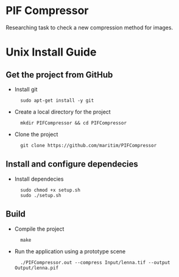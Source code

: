 PIF Compressor
==========

Researching task to check a new compression method for images.

Unix Install Guide
=================

Get the project from GitHub
--------------------

* Install git

        sudo apt-get install -y git

* Create a local directory for the project

        mkdir PIFCompressor && cd PIFCompressor
    
* Clone the project

        git clone https://github.com/maritim/PIFCompressor

Install and configure dependecies
--------------------

* Install dependecies

        sudo chmod +x setup.sh
        sudo ./setup.sh
    
Build
-----

* Compile the project

        make
        
* Run the application using a prototype scene

        ./PIFCompressor.out --compress Input/lenna.tif --output Output/lenna.pif
